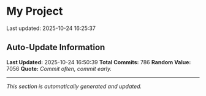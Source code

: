 # My Project


Last updated: 2025-10-24 16:25:37

























































































































































































































































































































































































































































































































































































































































































































































































































































































































































































































































































































































































































## Auto-Update Information

**Last Updated:** 2025-10-24 16:50:39
**Total Commits:** 786
**Random Value:** 7056
**Quote:** _Commit often, commit early._

---
_This section is automatically generated and updated._